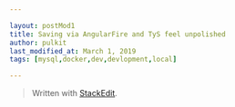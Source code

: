```yaml
---

layout: postMod1
title: Saving via AngularFire and TyS feel unpolished
author: pulkit
last_modified_at: March 1, 2019
tags: [mysql,docker,dev,devlopment,local]

---
```



> Written with [StackEdit](https://stackedit.io/).
<!--stackedit_data:
eyJoaXN0b3J5IjpbLTIwNjMzMTQ0MTZdfQ==
-->